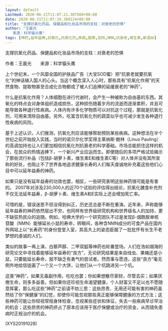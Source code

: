 ```yaml
---
layout: default
Lastmod: 2020-06-21T11:07:21.387568+00:00
date: 2020-06-21T11:07:19.360124+00:00
title: "支撑抗氧化药品、保健品和化妆品市场的支柱：对衰老的恐惧"
author: "王晨光
　　来源：科学猫头鹰"
tags: [神药,延年益寿,抗氧化,抗氧化剂,疾病,能够,加持,NMN,抗衰老,维生素,新语丝]
---
```


支撑抗氧化药品、保健品和化妆品市场的支柱：对衰老的恐惧

作者：王晨光　　来源：科学猫头鹰

上个世纪末，一个风靡全国的护肤品广告（大宝SOD蜜）把“抗衰老就要抗氧化”的神话植入国人的心头。当这个概念深入人心时，那些具有“抗氧化作用”的天然食物、提取物甚至合成化合物都成了被人们追捧的延缓衰老的“神药”。

什么是抗氧化作用？人体细胞在进行代谢时，会产生一种被称为自由基的东西。其氧化的特点会对身体组织造成损伤，这种损伤随着岁月的流逝而逐渐累积，并且可能导致各种退行性疾病。人体内有许多化学物质可以对抗这个过程，那就是抗氧化剂，可用来清除自由基。另外，吃富含抗氧化剂的蔬菜似乎也可减少发生各种退行性疾病的风险。

基于上述认识，人们推测，抗氧化剂应该能够帮助预防某些疾病。这种想法在半个世纪之前开始投入实践，当时的诺贝尔化学奖得主莱纳斯·鲍林（Linus Pauling）的高调加持也让人们更加相信抗氧化剂抗衰老的科学基础。市场总能抓住这样的机会，在民众的热情追捧下，一个新兴产业应运而生。即便随后的多项严格试验揭示了那些流行补品（包括β-胡萝卜素，维生素E和维生素C等）对人体并没有其所宣称的好处，也阻止不了世界各地追求健康长寿的人们每天虔诚地补充着这些他们心目中可以延年益寿的神药。

如果只是没有延年益寿的功效也罢，相反，一些研究表明这些神药很可能是有害的。 2007年对涉及230,000人的近70个试验的评估得出结论，抗氧化膳食补充剂不仅无法延年益寿，β-胡萝卜素、维生素A和E实际上还会增加死亡率。

可惜的是，错误迷思不但没得到纠正，历史还总是不断在重演。近年来，声称能够延年益寿的神药依然层出不穷，也同样有世界级研究机构和世界级名人的加持，更不缺狂热民众的追随。例如，哈佛大学的一个研究团队不过是发现β-烟酰胺单核苷酸（NMN）能够延长小鼠的寿命，转眼间，各种含NMN成分的可食产品在国内外网站上以“长寿药”的身份登堂入室，其高大上的姿态臣服了一批批怀有长生不老梦想的虔诚的人们。

类似的故事一再上演，白藜芦醇、二甲双胍等神药也轮番登场。人们在浩如烟海的研究论文中寻找着能够延年益寿的“良方”，无论研究结果是来自线虫、果蝇还是小鼠，只要能延长寿命，就不缺乏有勇气的尝试者。然而事与愿违，这些“良方”毫无例外地给信徒画了一个又一个大饼，让他们从一个坑跳进另一个坑。

这类“神药”，如果无毒副作用，吃吃也罢；你如果想散尽家财，尽管去买；如果厌倦生命，则多多益善。但如果你还珍视生命渴望健康，个人财富又不足以也不愿随意挥霍，那么吃这些“神药”之前请不妨三思：这些昂贵、无用还可能有害的神药虽然给了你“保健康”的幻觉，却使你可能忽视那些真正能够保障健康的方式方法；这些神药可能让你轻视常规身体检查，忽视某些症状和体征，失去一些疾病早诊早治的机会；这些昂贵的神药挤占了原本应该用于医疗保健或治疗的资金，从而错失患病时正规治疗的机会。

(XYS20191028)

